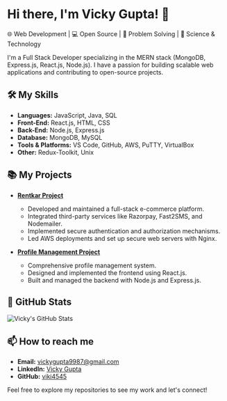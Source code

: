 # Hi there, I'm Vicky Gupta! 👋

🌐 Web Development | 💻 Open Source | 🤯 Problem Solving | 🔭 Science & Technology

I'm a Full Stack Developer specializing in the MERN stack (MongoDB, Express.js, React.js, Node.js). I have a passion for building scalable web applications and contributing to open-source projects.

## 🛠️ My Skills

- **Languages:** JavaScript, Java, SQL
- **Front-End:** React.js, HTML, CSS
- **Back-End:** Node.js, Express.js
- **Database:** MongoDB, MySQL
- **Tools & Platforms:** VS Code, GitHub, AWS, PuTTY, VirtualBox
- **Other:** Redux-Toolkit, Unix

## 📚 My Projects

- **[Rentkar Project](https://rentkar.app/mumbai/home)**
  - Developed and maintained a full-stack e-commerce platform.
  - Integrated third-party services like Razorpay, Fast2SMS, and Nodemailer.
  - Implemented secure authentication and authorization mechanisms.
  - Led AWS deployments and set up secure web servers with Nginx.

- **[Profile Management Project](https://github.com/viki4545/profileManagement)**
  - Comprehensive profile management system.
  - Designed and implemented the frontend using React.js.
  - Built and managed the backend with Node.js and Express.js.

## 🌟 GitHub Stats

![Vicky's GitHub Stats](https://github-readme-stats.vercel.app/api?username=viki4545&show_icons=true&theme=radical)

## 📫 How to reach me

- **Email:** vickygupta9987@gmail.com
- **LinkedIn:** [Vicky Gupta](https://www.linkedin.com/in/vicky-gupta)
- **GitHub:** [viki4545](https://github.com/viki4545)

Feel free to explore my repositories to see my work and let's connect!

